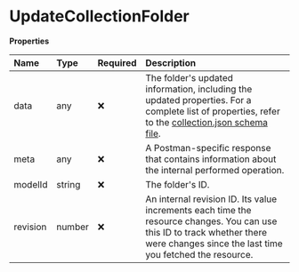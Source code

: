 # UpdateCollectionFolder

**Properties**

| Name     | Type   | Required | Description                                                                                                                                                                                                                    |
| :------- | :----- | :------- | :----------------------------------------------------------------------------------------------------------------------------------------------------------------------------------------------------------------------------- |
| data     | any    | ❌       | The folder's updated information, including the updated properties. For a complete list of properties, refer to the [collection.json schema file](https://schema.postman.com/collection/json/v1.0.0/draft-07/collection.json). |
| meta     | any    | ❌       | A Postman-specific response that contains information about the internal performed operation.                                                                                                                                  |
| modelId  | string | ❌       | The folder's ID.                                                                                                                                                                                                               |
| revision | number | ❌       | An internal revision ID. Its value increments each time the resource changes. You can use this ID to track whether there were changes since the last time you fetched the resource.                                            |

<!-- This file was generated by liblab | https://liblab.com/ -->
